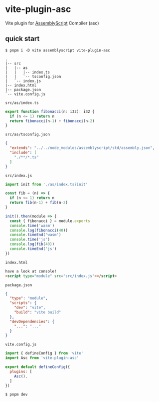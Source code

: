 # vite-plugin-asc

Vite plugin for [AssemblyScript](https://www.assemblyscript.org/getting-started.html) Compiler (asc)

## quick start

    $ pnpm i -D vite assemblyscript vite-plugin-asc

```text
.
|-- src
|   |-- as
|   |   |-- index.ts
|   |   `-- tsconfig.json
|   `-- index.js
|-- index.html
|-- package.json
`-- vite.config.js
```

`src/as/index.ts`
```ts
export function fibonacci(n: i32): i32 {
  if (n <= 1) return n
  return fibonacci(n-1) + fibonacci(n-2)
}
```

`src/as/tsconfig.json`
```json
{
  "extends": "../../node_modules/assemblyscript/std/assembly.json",
  "include": [
    "./**/*.ts"
  ]
}
```

`src/index.js`
```js
import init from './as/index.ts?init'

const fib = (n) => {
  if (n <= 1) return n
  return fib(n-1) + fib(n-2)
}

init().then(module => {
  const { fibonacci } = module.exports
  console.time('wasm')
  console.log(fibonacci(40))
  console.timeEnd('wasm')
  console.time('js')
  console.log(fib(40))
  console.timeEnd('js')
})
```

`index.html`
```html
have a look at console!
<script type="module" src="src/index.js"></script>
```

`package.json`
```json
{
  "type": "module",
  "scripts": {
    "dev": "vite",
    "build": "vite build"
  },
  "devDependencies": {
    "...": "..."
  }
}
```

`vite.config.js`
```js
import { defineConfig } from 'vite'
import Asc from 'vite-plugin-asc'

export default defineConfig({
  plugins: [
    Asc(),
  ]
})
```

    $ pnpm dev
